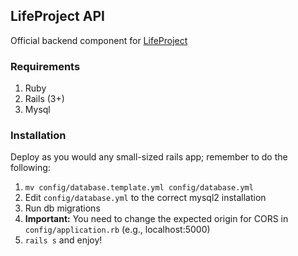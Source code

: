 ## LifeProject API

Official backend component for [LifeProject](https://github.com/amielperez/lifeproject)

### Requirements
1. Ruby
2. Rails (3+)
3. Mysql

### Installation

Deploy as you would any small-sized rails app; remember to do the following:
1. `mv config/database.template.yml config/database.yml`
2. Edit `config/database.yml` to the correct mysql2 installation
3. Run db migrations
4. **Important:** You need to change the expected origin for CORS in `config/application.rb` (e.g., localhost:5000)
4. `rails s` and enjoy!
